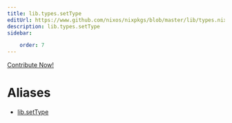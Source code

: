 ```yaml
---
title: lib.types.setType
editUrl: https://www.github.com/nixos/nixpkgs/blob/master/lib/types.nix#L72C13
description: lib.types.setType
sidebar:

    order: 7
---
```


<a href="https://www.github.com/nixos/nixpkgs/blob/master/lib/types.nix#L72C13">Contribute Now!</a>


# Aliases

- [lib.setType](/reference/libsetType)


